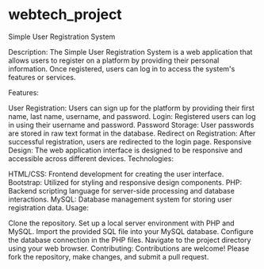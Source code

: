 # webtech_project
Simple User Registration System

Description:
The Simple User Registration System is a web application that allows users to register on a platform by providing their personal information. Once registered, users can log in to access the system's features or services.

Features:

User Registration: Users can sign up for the platform by providing their first name, last name, username, and password.
Login: Registered users can log in using their username and password.
Password Storage: User passwords are stored in raw text format in the database.
Redirect on Registration: After successful registration, users are redirected to the login page.
Responsive Design: The web application interface is designed to be responsive and accessible across different devices.
Technologies:

HTML/CSS: Frontend development for creating the user interface.
Bootstrap: Utilized for styling and responsive design components.
PHP: Backend scripting language for server-side processing and database interactions.
MySQL: Database management system for storing user registration data.
Usage:

Clone the repository.
Set up a local server environment with PHP and MySQL.
Import the provided SQL file into your MySQL database.
Configure the database connection in the PHP files.
Navigate to the project directory using your web browser.
Contributing:
Contributions are welcome! Please fork the repository, make changes, and submit a pull request.

